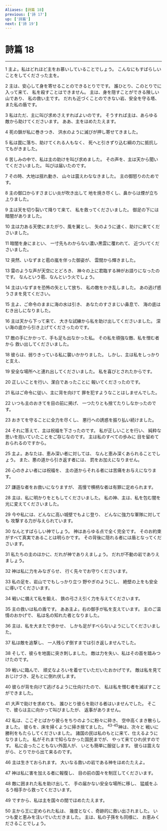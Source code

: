 ```yaml
---
Aliases: [詩篇 18]
previous: ['詩 17']
up: ['詩篇']
next: ['詩 19']
---
```

# 詩篇 18

***




1 
主よ。私はどれほど主をお慕いしていることでしょう。 こんなにもすばらしいことをしてくださった主を。 



2 
主は、安心して身を寄せることのできるとりでです。 誰ひとり、このとりでに入って来て、 私を殺すことはできません。 主は、身を隠すことができる険しい山であり、 私の救い主です。 だれも近づくことのできない岩、安全を守る塔、 また私の盾です。 



3 
私はただ、主に叫び求めさえすればよいのです。 そうすれば主は、あらゆる敵から助けてくださいます。 ああ、主をほめたたえます。 



4 
死の鎖が私に巻きつき、 洪水のように滅びが押し寄せてきました。 



5 
私は罠に落ち、助けてくれる人もなく、 死へと引きずり込む綱の力に抵抗してもがきました。 



6 
苦しみの中で、私は主の助けを叫び求めました。 その声を、主は天から聞いてくださいました。 叫びは届いたのです。 



7 
その時、大地は揺れ動き、 山々は震えわななきました。 主の御怒りのためです。 



8 
主の御口からすさまじい炎が吹き出して 地を焼き尽くし、鼻からは煙が立ち上りました。 



9 
主は天を切り裂いて降りて来て、 私を救ってくださいました。 御足の下には暗闇がありました。 



10 
主は力ある天使にまたがり、風を翼とし、 矢のように速く、助けに来てくださいました。 



11 
暗闇を身にまとい、 一寸先もわからない濃い黒雲に覆われて、 近づいてくださいました。 



12 
突然、いなずまと雹の嵐を伴った御姿が、 雲間から輝きました。 



13 
雷のような声が天空にとどろき、 神々の上に君臨する神がお語りになったのです。 なんという雹、なんという火でしょう。 



14 
主はいなずまを恐怖の矢として放ち、 私の敵をかき乱しました。 あの逃げ惑うさまを見てください。 



15 
主よ、ご命令のままに海の水は引き、 あなたのすさまじい鼻息で、 海の底はむき出しになりました。 



16 
主は天から下って来て、 大きな試練から私を助け出してくださいました。 深い海の底から引き上げてくださったのです。 



17 
敵の手にかかって、手も足も出なかった私。 その私を頑強な敵、私を憎む者から 救い出してくださいました。 



18 
彼らは、弱りきっている私に襲いかかりました。 しかし、主は私をしっかりと支え、 



19 
安全な場所へと連れ出してくださいました。 私を喜びとされたからです。 



20 
正しいことを行い、潔白であったことに 報いてくださったのです。 



21 
私はご命令に従い、主に背を向けて 罪を犯すようなことはしませんでした。 



22 
いつも主のおきてを目の前に掲げ、 一つたりとも捨てたりしなかったのです。 



23 
おきてを守ることに全力を尽くし、 悪行への誘惑を振り払い続けました。 



24 
それに答えて、主は祝福を下さったのです。 私が正しいことを行い、 純粋な思いを抱いていたことをご存じなのです。 主は私のすべての歩みに 目を留めておられるのですから。 



25 
主よ。あなたは、恵み深い者に対しては、 なんと恵み深くあられることでしょう。 また、悪の道から引き返す者には、 罰をお加えになりません。 



26 
心のきよい者には祝福を、 主の道からそれる者には苦痛をお与えになります。 



27 
謙遜な者をお救いになりますが、 高慢で横柄な者は有罪に定められます。 



28 
主は、私に明かりをともしてくださいました。 私の神、主は、私を包む闇を 光に変えてくださいました。 



29 
今や私には、どんなに高い城壁でもよじ登り、 どんなに強力な軍隊に対しても 攻撃する力が与えられています。 



30 
なんとすばらしい神でしょう。 神はあらゆる点で全く完全です。 そのお約束がすべて真実であることは明らかです。 その背後に隠れる者には盾となってくださいます。 



31 
私たちの主のほかに、だれが神でありえましょう。 だれが不動の岩でありえましょう。 



32 
神は私に力をみなぎらせ、 行く先々でお守りくださいます。 



33 
私の足を、岩山ででもしっかり立つ 野やぎのようにし、 絶壁の上をも安全に導いてくださいます。 



34 
戦いに備えて私を鍛え、 鉄の弓さえ引く力を与えてくださいます。 



35 
主の救いは私の盾です。 ああ主よ。右の御手が私を支えています。 主のご温情のおかげで、 私は名の知れた者となりました。 



36 
主は、私を大またで歩かせ、 しかも足がすべらないようにしてくださいました。 



37 
私は敵を追撃し、 一人残らず倒すまでは引き返しませんでした。 



38 
そして、彼らを地面に突き刺しました。 敵は力を失い、私はその首を踏みつけたのです。 



39 
戦いに臨んで、 頑丈なよろいを着せていただいたおかげです。 敵は私を見ておじけづき、足もとに倒れ伏します。 



40 
彼らが背を向けて逃げるように仕向けたので、 私は私を憎む者を滅ぼすことができました。 



41 
大声で助けを求めても、 誰ひとり彼らを助ける者はいませんでした。 そこで、彼らは主に向かって叫びましたが、 返事がありません。 



42 
私は、ここぞとばかり彼らをちりのように粉々に砕き、 空中高くまき散らしました。 彼らを、床を掃くように掃き捨てました。 <sup class="versenum">43-45</sup>神は、次々と 戦いに勝利をもたらしてくださいました。 諸国の民は私のもとに来て、仕えるようになりました。 私がそれまで知らなかった国民までが、 やって来てひれ伏すのです。 私に会ったこともない外国人が、 いとも簡単に服従します。 彼らは震えながら、とりでから出て来るのです。 



46 
主は生きておられます。 大いなる救いの岩である神をほめたたえよ。 



47 
神は私に害を加える者に報復し、 目の前の国々を制圧してくださいます。 



48 
敵に囲まれた私を助け出して、 手の届かない安全な場所に移し、 猛威をふるう相手から救ってくださいます。 



49 
ですから、私は主を国々の間でほめたたえます。 



50 
主から王に定められた私は、 幾度となく、奇跡的に救い出されました。 いつも愛と恵みを注いでいただきました。 主は、私の子孫をも同様に、 お恵みくださることでしょう。
